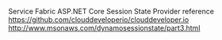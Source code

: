 
Service Fabric ASP.NET Core Session State Provider
reference 
https://github.com/clouddeveloperio/clouddeveloper.io
http://www.msonaws.com/dynamosessionstate/part3.html
